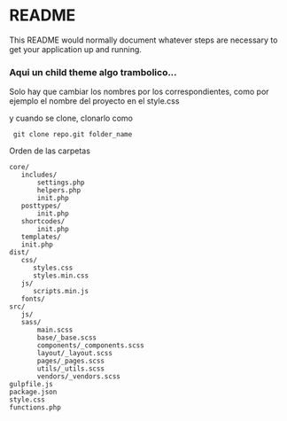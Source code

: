 # README #

This README would normally document whatever steps are necessary to get your application up and running.

### Aqui un child theme algo trambolico...

Solo hay que cambiar los nombres por los correspondientes, como por ejemplo el nombre del proyecto en el style.css

y cuando se clone, clonarlo como

``` git clone repo.git folder_name```

Orden de las carpetas

```
core/
   includes/
       settings.php
	   helpers.php
	   init.php
   posttypes/
       init.php
   shortcodes/
       init.php
   templates/
   init.php
dist/
   css/
      styles.css
	  styles.min.css
   js/
      scripts.min.js
   fonts/
src/
   js/
   sass/
       main.scss
	   base/_base.scss
	   components/_components.scss
	   layout/_layout.scss
	   pages/_pages.scss
	   utils/_utils.scss
	   vendors/_vendors.scss
gulpfile.js
package.json
style.css
functions.php
```

